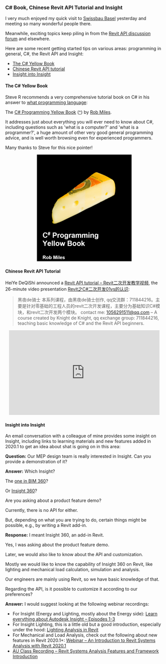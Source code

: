 <head>
<meta http-equiv="Content-Type" content="text/html; charset=utf-8">
<link rel="stylesheet" type="text/css" href="bc.css">
<script src="https://cdn.rawgit.com/google/code-prettify/master/loader/run_prettify.js" type="text/javascript"></script>
<script async src="https://platform.twitter.com/widgets.js" charset="utf-8"></script>
</head>

<!---

- What Programming Language?
  https://forums.autodesk.com/t5/revit-api-forum/what-programming-language/m-p/9244502
  stever66 recommended an intersting book on C#
  /j/doc/book/cs_programming_yellow_book/csharp_book_2019_refresh.pdf
  [C# Programming Yellow Book](https://www.robmiles.com/c-yellow-book)
  by [Rob Miles](https://www.robmiles.com)
  questions such as 'what is a computer?' and 'what is a programmer?'
  includes a huge amount of very good advice
  worth browsing even for experienced programmers

- insight
Links to learning materials, including 2020.1 added features, to get an idea about shat is going on in this area
No officially supported API for Insight 360.
[Q] Our MEP design team is really interested in the Insight.
Can you provide a demonstration about it?
[A] Which Insight?
The one in BIM 360? 
http://help.autodesk.com/view/BIM360D/ENU/?guid=GUID-EC46253E-130E-4CE9-B0C1-2FB8333E1116
or Insight 360? 
https://insight.autodesk.com/oneenergy
Are you asking about a product feature demo?
Currently, there is no API for either.
But, depending on what you are trying to do, certain things might be possible, e.g., by writing a Revit add-in.
[R] I meant Insight 360, an add-in Revit.
Yes, I was asking about the product feature demo.
Later, we would also like to know about the API and customization.
As the basic preference, we would like to know the capability of Insight 360 on Revit like the lighting calculation/simulation, and Mechanical Load calculation/Analysis.
Our engineers are mainly using Revit, so we have basic knowledge of that.
Regarding the API, is it possible to customize it according to our preferences?
[A] I would suggest the following webinar recordings:
- For Insight (Energy and Lighting, but more about the Energy side)
Learn everything about Autodesk Insight – Episodes 1-3
http://blogs.autodesk.com/revit/2018/07/06/autodesk-insight-webinar-series/
- For Insight Lighting – This is a little old but a good introduction esp under the hood
Lighting Analysis in Revit
https://www.youtube.com/watch?v=mtZXEAYNd00
- For Mechanical / Load Analysis check see the following about new features in Revit 2020.1+
Webinar - An Introduction to Revit Systems Analysis with Revit 2020.1
https://www.youtube.com/watch?v=8kvSB5abVH4
- AU Class Recording - Revit Systems Analysis Features and Framework - An Introduction
https://www.autodesk.com/autodesk-university/class/Revit-Systems-Analysis-Features-and-Framework-Introduction-2019

twitter:

I very much enjoyed my quick visit to Swissbau Basel yesterday and meeting so many wonderful people there.
Here are some recent getting started tips on various areas: programming in general, C#, the Revit API and Insight
&ndash; The C&#35; Yellow Book
&ndash; Chinese Revit API tutorial
&ndash; Insight into Insight...

linkedin:


#bim #DynamoBim #ForgeDevCon #Revit #API #IFC #SDK #AI #VisualStudio #Autodesk #AEC #adsk

the [Revit API discussion forum](http://forums.autodesk.com/t5/revit-api-forum/bd-p/160) thread

<p style="font-size: 80%; font-style:italic"></p>

-->

### C&#35; Book, Chinese Revit API Tutorial and Insight

I very much enjoyed my quick visit
to [Swissbau Basel](https://www.swissbau.ch) yesterday and meeting so many wonderful people there.

Meanwhile, exciting topics keep piling in from
the [Revit API discussion forum](http://forums.autodesk.com/t5/revit-api-forum/bd-p/160) and
elsewhere.

Here are some recent getting started tips on various areas: programming in general, C#, the Revit API and Insight:

- [The C&#35; Yellow Book](#2)
- [Chinese Revit API tutorial](#3)
- [Insight into Insight](#4)

#### <a name="2"></a>The C&#35; Yellow Book

Steve R recommends a very comprehensive tutorial book on C# in his answer
to [what programming language](https://forums.autodesk.com/t5/revit-api-forum/what-programming-language/m-p/9244502):

The [C# Programming Yellow Book](https://www.robmiles.com/c-yellow-book)
([^](/j/doc/book/cs_programming_yellow_book/csharp_book_2019_refresh.pdf))
by [Rob Miles](https://www.robmiles.com).

It addresses just about everything you will ever need to know about C#, including questions such as 'what is a computer?' and 'what is a programmer?', a huge amount of other very good general programming advice, and is well worth browsing even for experienced programmers.

Many thanks to Steve for this nice pointer!

<center>
<img src="img/cs_yellow_book_2019.png" alt="The C&#35; Yellow Book" title="The C&#35; Yellow Book" width="302"/> <!-- 604 -->
</center>


#### <a name="3"></a>Chinese Revit API Tutorial

HeiYe DeQiShi announced
a [Revit API tutorial &ndash; Revit二次开发教学视频](https://forums.autodesk.com/t5/revit-api-forum/revit-api-tutorial-revit-er-ci-kai-fa-jiao-xue-shi-pin/m-p/9253875),
the 26-minute video presentation [Revit之C#二次开发01vs的认识](https://youtu.be/upYNPAkw2Xg):

> 黑夜de骑士
本系列课程，由黑夜de骑士创作, qq交流群：711844216。主要是针对零基础的工程人员的revit二次开发课程，主要分为基础知识C#模块，和revit二次开发两个模块。
contact me: 1056291511@qq.com
&ndash; A course created by Knight de Knight, qq exchange group: 711844216, teaching basic knowledge of C# and the Revit API beginners.

<center>
<iframe width="480" height="270" src="https://www.youtube.com/embed/upYNPAkw2Xg" frameborder="0" allow="accelerometer; autoplay; encrypted-media; gyroscope; picture-in-picture" allowfullscreen></iframe>
</center>


#### <a name="4"></a>Insight into Insight

An email conversation with a colleague of mine provides some insight on Insight, including links to learning materials and new features added in 2020.1 to get an idea about shat is going on in this area:

**Question:** Our MEP design team is really interested in Insight.
Can you provide a demonstration of it?

**Answer:** Which Insight?

The [one in BIM 360](http://help.autodesk.com/view/BIM360D/ENU/?guid=GUID-EC46253E-130E-4CE9-B0C1-2FB8333E1116)?

Or [Insight 360](https://insight.autodesk.com/oneenergy)?

Are you asking about a product feature demo?

Currently, there is no API for either.

But, depending on what you are trying to do, certain things might be possible, e.g., by writing a Revit add-in.

**Response:** I meant Insight 360, an add-in Revit.

Yes, I was asking about the product feature demo.

Later, we would also like to know about the API and customization.

Mostly we would like to know the capability of Insight 360 on Revit, like lighting and mechanical load calculation, simulation and analysis.

Our engineers are mainly using Revit, so we have basic knowledge of that.

Regarding the API, is it possible to customize it according to our preferences?

**Answer:**  I would suggest looking at the following webinar recordings:

- For Insight (Energy and Lighting, mostly about the Energy side): 
[Learn everything about Autodesk Insight – Episodes 1-3](http://blogs.autodesk.com/revit/2018/07/06/autodesk-insight-webinar-series)
- For Insight Lighting, this is a little old but a good introduction, especially under the hood: 
[Lighting Analysis in Revit](https://www.youtube.com/watch?v=mtZXEAYNd00)
- For Mechanical and Load Analysis, check out the following about new features in Revit 2020.1+:
[Webinar &ndash; An Introduction to Revit Systems Analysis with Revit 2020.1](https://www.youtube.com/watch?v=8kvSB5abVH4)
- [AU Class Recording &ndash; Revit Systems Analysis Features and Framework Introduction](https://www.autodesk.com/autodesk-university/class/Revit-Systems-Analysis-Features-and-Framework-Introduction-2019)

